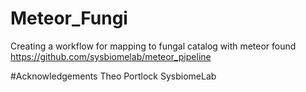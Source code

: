 # Meteor_Fungi
Creating a workflow for mapping to fungal catalog with meteor found https://github.com/sysbiomelab/meteor_pipeline

#Acknowledgements
Theo Portlock
SysbiomeLab
